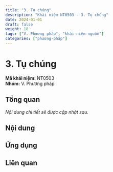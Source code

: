 ```yaml
---
title: "3. Tụ chúng"
description: "Khái niệm NT0503 - 3. Tụ chúng"
date: 2024-01-01
draft: false
weight: 18
tags: ["V. Phương pháp", "khái-niệm-nguồn"]
categories: ["phương-pháp"]
---
```


# 3. Tụ chúng

**Mã khái niệm:** NT0503  
**Nhóm:** V. Phương pháp

## Tổng quan

*Nội dung chi tiết sẽ được cập nhật sau.*

## Nội dung

<!-- Nội dung chi tiết sẽ được điền vào đây -->

## Ứng dụng

<!-- Cách ứng dụng khái niệm này trong thực tế -->

## Liên quan

<!-- Các khái niệm liên quan khác -->

